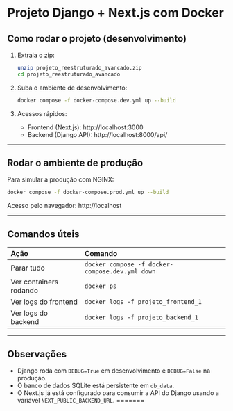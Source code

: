 # Projeto Django + Next.js com Docker

## Como rodar o projeto (desenvolvimento)

1. Extraia o zip:
   ```bash
   unzip projeto_reestruturado_avancado.zip
   cd projeto_reestruturado_avancado
   ```

2. Suba o ambiente de desenvolvimento:
   ```bash
   docker compose -f docker-compose.dev.yml up --build
   ```

3. Acessos rápidos:
   - Frontend (Next.js): http://localhost:3000
   - Backend (Django API): http://localhost:8000/api/

---

## Rodar o ambiente de produção

Para simular a produção com NGINX:
```bash
docker compose -f docker-compose.prod.yml up --build
```

Acesso pelo navegador: http://localhost

---

## Comandos úteis

| Ação | Comando |
|:---|:---|
| Parar tudo | `docker compose -f docker-compose.dev.yml down` |
| Ver containers rodando | `docker ps` |
| Ver logs do frontend | `docker logs -f projeto_frontend_1` |
| Ver logs do backend | `docker logs -f projeto_backend_1` |

---

## Observações

- Django roda com `DEBUG=True` em desenvolvimento e `DEBUG=False` na produção.
- O banco de dados SQLite está persistente em `db_data`.
- O Next.js já está configurado para consumir a API do Django usando a variável `NEXT_PUBLIC_BACKEND_URL`.
=======
